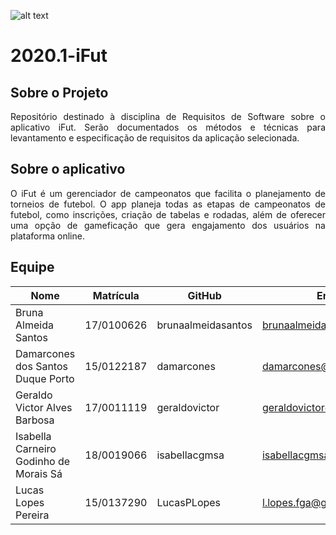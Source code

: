![alt text](https://www.ifut.com.br/statics/ifut.png "Logo iFut")

# 2020.1-iFut 

## Sobre o Projeto

<p align="justify"> Repositório destinado à disciplina de Requisitos de Software sobre o aplicativo iFut. Serão documentados os métodos e técnicas para levantamento e especificação de requisitos da aplicação selecionada.</p>

## Sobre o aplicativo

<p align="justify"> O iFut é um gerenciador de campeonatos que facilita o planejamento de torneios de futebol. O app planeja todas as etapas de campeonatos de futebol, como inscrições, criação de tabelas e rodadas, além de oferecer uma opção de gameficação que gera engajamento dos usuários na plataforma online. </p>

## Equipe

| Nome | Matrícula | GitHub | Email |
| --- | --- | --- | --- |
| Bruna Almeida Santos | 17/0100626 | brunaalmeidasantos | brunaalmeida48@gmail.com |
| Damarcones dos Santos Duque Porto | 15/0122187 | damarcones | damarcones@gmail.com |
| Geraldo Victor Alves Barbosa | 17/0011119  | geraldovictor | geraldovictor@outlook.com |
| Isabella Carneiro Godinho de Morais Sá | 18/0019066  | isabellacgmsa | isabellacgmsa1@gmail.com |
| Lucas Lopes Pereira | 15/0137290  | LucasPLopes | l.lopes.fga@gmail.com |

